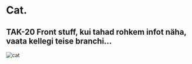 # Cat.
## TAK-20 Front stuff, kui tahad rohkem infot näha, vaata kellegi teise branchi...
![cat](https://user-images.githubusercontent.com/71066639/137274609-e7feda84-07d3-466e-ad5e-85c8179915da.png)
